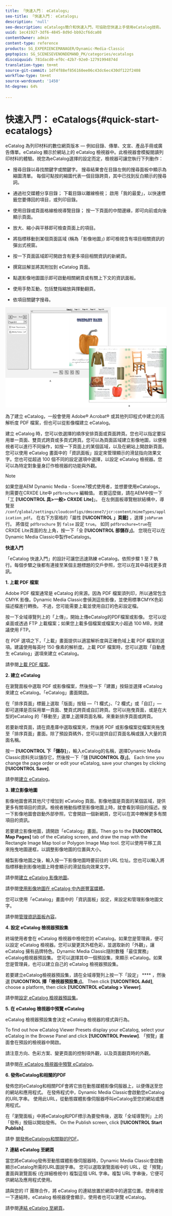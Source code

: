 ```yaml
---
title: 「快速入門： eCatalogs」
seo-title: 「快速入門： eCatalogs」
description: 'null'
seo-description: eCatalogs簡介和快速入門，可協助您快速上手使用eCatalog技術。
uuid: 1ec41927-3df6-4845-8d9d-bb92cf6dca08
contentOwner: admin
content-type: reference
products: SG_EXPERIENCEMANAGER/Dynamic-Media-Classic
geptopics: SG_SCENESEVENONDEMAND_PK/categories/ecatalogs
discoiquuid: 781dacd0-ef0c-42b7-92e0-12791994874d
translation-type: tm+mt
source-git-commit: 1df4f88ef856160ee06c43dc6ec430df122f2408
workflow-type: tm+mt
source-wordcount: '1450'
ht-degree: 64%

---
```



# 快速入門： eCatalogs{#quick-start-ecatalogs}

eCatalog 為列印材料的數位網頁版本 — 例如目錄、傳單、文宣、產品手冊或廣告傳單。eCatalog 顯示於網站上的 eCatalog 檢視器中。此檢視器會模擬閱讀列印材料的體驗。視您為eCatalog選擇的設定而定，檢視器可讓您執行下列動作：

* 搜尋目錄以尋找關鍵字或關鍵字。 搜尋結果會在目錄左側的搜尋面板中顯示為縮圖清單。 每個可點按的縮圖代表一個目錄跨頁，其中已找到反白顯示的搜尋詞。

* 通過社交媒體分享目錄； 下載目錄以離線檢視； 啟用「我的最愛」，以快速標籤您要傳回的項目，或列印目錄。
* 使用目錄或頁面格線檢視導覽目錄； 按一下頁面的中間邊緣，即可向前或向後顯示頁面。
* 放大、縮小與平移即可檢查頁面上的項目。
* 將指標移動到某個頁面區域 (稱為「影像地圖」) 即可檢視含有項目相關資訊的彈出式視窗。
* 按一下頁面區域即可開啟含有更多項目相關資訊的新網頁。
* 撰寫註解並將其附加到 eCatalog 頁面。
* 點選影像地圖圖示即可啟動相關網頁或有關上下文的資訊面板。
* 使用手勢互動，包括雙指縮放與揮動翻頁。
* 依項目關鍵字搜尋。

![eCatalog 顯示給使用者的外觀。A)eCatalog開啟頁面。 B)eCatalog turned to page 2.](/help/assets/ec_cat_viewer_popup.png)

為了建立 eCatalog，一般會使用 Adobe® Acrobat® 或其他列印程式中建立的高解析度 PDF 檔案，但也可以從影像檔建立 eCatalog。

建立 eCatalog 時，您可以依選擇的順序安排頁面或頁面跨頁。您也可以指定要採用單一頁面、雙頁式跨頁或多頁式跨頁。您可以為頁面區域建立影像地圖，以便檢視者可以進行不同操作，如按一下頁面上的某個區域，以及在網站上開啟新頁面。您可以使用 eCatalog 畫面中的「資訊面板」設定來管理顯示的滑鼠指向效果文字。您也可從超過 100 個不同的設定選項中選擇，以設定 eCatalog 檢視器。您可以為特定對象量身訂作檢視器的功能與外觀。

>[!NOTE]
>
>如果您是AEM Dynamic Media - Scene7模式使用者，並想要使用eCatalogs，則需要在CRXDE Lite中 `pdfbrochure` 編輯值。 若要這麼做，請在AEM中按一下「工 **[!UICONTROL 具>一般> CRXDE Lite]**」。 在左側面板導覽樹狀結構中，導覽至 `/conf/global/settings/cloudconfigs/dmscene7/jcr:content/mimeTypes/application_pdf`。
在右下方窗格的「屬性 **[!UICONTROL 」頁籤]** ，選擇 `jobParam` 行。 將值從 `pdfbrochure` 到 `false` 設定 `true`。 如同 `pdfbrochure=true`在CRXDE Lite頁面的左上角，按一下「全 **[!UICONTROL 部儲存」]**。
您現在可以在Dynamic Media Classic中製作eCatalogs。

**快速入門**

「eCatalog 快速入門」的設計可讓您迅速熟練 eCatalog。依照步驟 1 至 7 執行。每個步驟之後都有連接至某個主題標題的交戶參照，您可以在其中尋找更多資訊。

**1. 上載 PDF 檔案**

Adobe PDF 檔案通常是 eCatalog 的來源。因為 PDF 檔案須列印，所以通常包含 CMYK 影像。Dynamic Media Classic會偵測這些影像，並使用標準CMYK色彩描述檔進行轉換。 不過，您可能需要上載並使用自訂的色彩設定檔。

按一下全域導覽列上的「上傳」，開始上傳eCatalog的PDF檔案或影像。 您可以從桌面或透過 FTP 上載檔案；如果您上載多個檔案或檔案大小超過 100 MB，則建議使用 FTP。

在 PDF 選項之下，「上載」畫面提供以適當解析度與正確色域上載 PDF 檔案的選項。建議使用每英吋 150 像素的解析度。上載 PDF 檔案時，您可以選取「自動產生 eCatalog」選項來建立 eCatalog。

請參閱[上載 PDF 檔案](uploading-pdf-files.md#uploading_the_pdf_files)。

**2. 建立 eCatalog**

在瀏覽面板中選取 PDF 或影像檔案，然後按一下「建置」按鈕並選擇 eCatalog 來建立 eCatalog。「eCatalog」畫面開啟。

在「排序頁面」標籤上選取「版面」按鈕 —「1 欄式」、「2 欄式」或「自訂」— 即可選擇是否採用單一頁面、雙頁式跨頁或自訂跨頁。您可以拖曳頁面，或是在大型的eCatalog 的「移動至」選單上選擇頁面名稱，來重新排序頁面或跨頁。

若要新增頁面，請在資產庫中選取檔案夾，然後將 PDF 或影像檔案從檔案夾拖曳至「排序頁面」畫面。除了預設頁碼外，您可以提供自訂頁面名稱或匯入大量的頁面名稱。

按一 **[!UICONTROL 下「儲存]**」，輸入eCatalog的名稱，選擇Dynamic Media Classic資料夾以儲存它，然後按一下「儲 **[!UICONTROL 存」]**。 Each time you change the page order or edit your eCatalog, save your changes by clicking **[!UICONTROL Save]**.

請參閱[建立 eCatalog](creating-ecatalog.md)。

**3. 建立影像地圖**

影像地圖會將其他尺寸增加到 eCatalog 頁面。影像地圖是頁面的某個區域，提供更多有關項目的資訊。檢視者捲動指標至影像地圖上時，就會看到項目的描述。按一下影像地圖會啟動外部參照，它會開啟一個新網頁，您可以在其中瞭解更多有關項目的資訊。

若要建立影像地圖，請開啟「eCatalog」畫面。Then go to the **[!UICONTROL Map Pages]** tab of the eCatalog screen, and draw the map with the Rectangle Image Map tool or Polygon Image Map tool. 您可以使用平移工具  來拖曳地圖邊框，以調整影像地圖的位置與大小。

繪製影像地圖之後，輸入按一下影像地圖時要前往的 URL 位址。您也可以輸入將指標移動到影像地圖上時會顯示的滑鼠指向效果文字。

請參閱[建立 eCatalog 影像地圖](creating-ecatalog-image-maps.md#creating-ecatalog-image-maps)。

請參閱[使用影像地圖在 eCatalog 中內嵌豐富媒體](creating-ecatalog-image-maps.md#embedding-rich-media-in-an-ecatalog)。

您可以使用「eCatalog」畫面中的「資訊面板」設定，來設定和管理影像地圖文字。

請參閱[管理資訊面板內容](info-panel-content.md#managing-info-panel-content)。

**4. 設定 eCatalog 檢視器預設集**

終端使用者會在 eCatalog 檢視器中檢視您的 eCatalog。如果您是管理員，便可以設定 eCatalog 檢視器。您可以變更其外框色彩，並選取新的「外觀」，讓 eCatalog 擁有品牌特色。Dynamic Media Classic隨附數種「最佳實務」eCatalog檢視器預設集。 您可以選擇其中一個預設集，來顯示 eCatalog。如果您是管理員，也可以建立自己的 eCatalog 檢視器預設集。

若要建立eCatalog檢視器預設集，請在全域導覽列上按一下「設定」 **** ，然後選 **[!UICONTROL 擇「檢視器預設集」]**。 Then click **[!UICONTROL Add]**, choose a platform, then click **[!UICONTROL eCatalog > Viewer]**.

請參閱[設定 eCatalog 檢視器預設集](setting-ecatalog-viewer-presets.md#setting-up-ecatalog-viewer-presets)。

**5. 在 eCatalog 檢視器中預覽 eCatalog**

eCatalog 檢視器預設集會決定 eCatalog 檢視器的樣式與行為。

To find out how eCatalog Viewer Presets display your eCatalog, select your eCatalog in the Browse Panel and click **[!UICONTROL Preview]**. 「預覽」畫面會在預設的檢視器中開啟。

請注意方向、色彩方案、變更頁面的控制項外觀，以及頁面翻頁時的外觀。

請參閱[在 eCatalog 檢視器中預覽 eCatalog](previewing-ecatalogs-ecatalog-viewer.md#previewing-ecatalogs-in-the-ecatalog-viewer)。

**6. 發佈eCatalog和相關的PDF**

發佈您的eCatalog和相關PDF會將它放在動態媒體影像伺服器上，以便傳送至您的網站和應用程式。 在發佈程式中，Dynamic Media Classic會啟動您eCatalog的URL字串。 使用此URL，從動態媒體影像伺服器呼叫eCatalog至您的網站或應用程式。

在「瀏覽面板」中將eCatalog和PDF標示為要發佈後，選取「全域導覽列」上的「發佈」按鈕以開始發佈。 On the Publish screen, click **[!UICONTROL Start Publish]**.

請參 [閱發佈eCatalogs和關聯的PDF](publishing-ecatalogs-associated-pdfs.md#publishing-ecatalogs-and-associated-pdfs)。

**7. 連結 eCatalog 至網頁**

當您將eCatalog發佈至動態媒體影像伺服器時，Dynamic Media Classic會啟動顯示eCatalog所需的URL圖說字串。 您可以選取瀏覽面板中的 URL，從「預覽」畫面與瀏覽面板 (在詳細檢視中) 複製這個 URL 字串。複製 URL 字串後，它便可供網站及應用程式使用。

請與您的 IT 團隊合作，將 eCatalog 的連結放置於網頁中的適當位置。使用者按一下連結時，eCatalog 檢視器便會顯示，使用者也可以瀏覽 eCatalog。

請參閱[連結 eCatalog 至網頁](linking-ecatalog-web-page.md#linking-an-ecatalog-to-a-web-page)。
